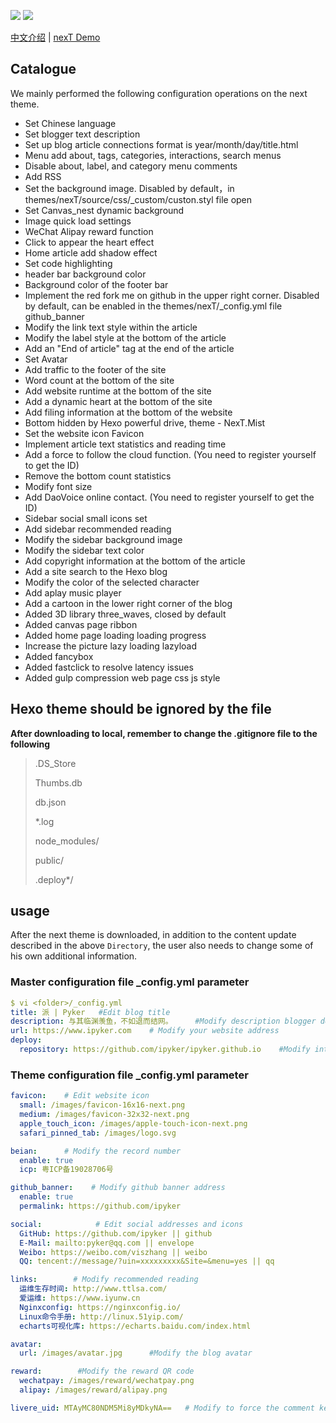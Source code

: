 [![](https://img.shields.io/badge/Hexo-brightgreen.svg?style=plastic)](https://hexo.io/)
[![](https://img.shields.io/badge/nexT-pyker-yellow.svg?style=plastic)](https://github.com/theme-next/hexo-theme-next)

[中文介绍](zh-CN/README.md) | [nexT Demo](https://www.ipyker.com)
## Catalogue
We mainly performed the following configuration operations on the next theme.

* Set Chinese language
* Set blogger text description
* Set up blog article connections format is year/month/day/title.html
* Menu add about, tags, categories, interactions, search menus
* Disable about, label, and category menu comments
* Add RSS
* Set the background image. Disabled by default，in themes/nexT/source/css/_custom/custon.styl file open
* Set Canvas_nest dynamic background
* Image quick load settings
* WeChat Alipay reward function
* Click to appear the heart effect
* Home article add shadow effect
* Set code highlighting
* header bar background color
* Background color of the footer bar
* Implement the red fork me on github in the upper right corner. Disabled by default, can be enabled in the themes/nexT/_config.yml file github_banner
* Modify the link text style within the article
* Modify the label style at the bottom of the article
* Add an "End of article" tag at the end of the article
* Set Avatar
* Add traffic to the footer of the site
* Word count at the bottom of the site
* Add website runtime at the bottom of the site
* Add a dynamic heart at the bottom of the site
* Add filing information at the bottom of the website
* Bottom hidden by Hexo powerful drive, theme - NexT.Mist
* Set the website icon Favicon
* Implement article text statistics and reading time
* Add a force to follow the cloud function. (You need to register yourself to get the ID)
* Remove the bottom count statistics
* Modify font size
* Add DaoVoice online contact. (You need to register yourself to get the ID)
* Sidebar social small icons set
* Add sidebar recommended reading
* Modify the sidebar background image
* Modify the sidebar text color
* Add copyright information at the bottom of the article
* Add a site search to the Hexo blog
* Modify the color of the selected character
* Add aplay music player
* Add a cartoon in the lower right corner of the blog
* Added 3D library three_waves, closed by default
* Added canvas page ribbon
* Added home page loading loading progress
* Increase the picture lazy loading lazyload
* Added fancybox 
* Added fastclick to resolve latency issues
* Added gulp compression web page css js style

## Hexo theme should be ignored by the file
**After downloading to local, remember to change the .gitignore file to the following**

>.DS_Store
>
>Thumbs.db
>
>db.json
>
>*.log
>
>node_modules/
>
>public/
>
>.deploy*/

## usage
After the next theme is downloaded, in addition to the content update described in the above `Directory`, the user also needs to change some of his own additional information.
### Master configuration file _config.yml parameter
```yaml
$ vi <folder>/_config.yml
title: 派 | Pyker   #Edit blog title
description: 与其临渊羡鱼，不如退而结网。     #Modify description blogger description
url: https://www.ipyker.com    # Modify your website address
deploy:
  repository: https://github.com/ipyker/ipyker.github.io    #Modify into your own github pages address
```
### Theme configuration file _config.yml parameter
```yaml
favicon:    # Edit website icon
  small: /images/favicon-16x16-next.png
  medium: /images/favicon-32x32-next.png
  apple_touch_icon: /images/apple-touch-icon-next.png
  safari_pinned_tab: /images/logo.svg

beian:      # Modify the record number 
  enable: true
  icp: 粤ICP备19028706号

github_banner:    # Modify github banner address
  enable: true
  permalink: https://github.com/ipyker

social:            # Edit social addresses and icons
  GitHub: https://github.com/ipyker || github
  E-Mail: mailto:pyker@qq.com || envelope
  Weibo: https://weibo.com/viszhang || weibo
  QQ: tencent://message/?uin=xxxxxxxxx&Site=&menu=yes || qq

links:        # Modify recommended reading
  运维生存时间: http://www.ttlsa.com/
  爱运维: https://www.iyunw.cn
  Nginxconfig: https://nginxconfig.io/
  Linux命令手册: http://linux.51yip.com/
  echarts可视化库: https://echarts.baidu.com/index.html

avatar:
  url: /images/avatar.jpg      #Modify the blog avatar

reward:        #Modify the reward QR code
  wechatpay: /images/reward/wechatpay.png
  alipay: /images/reward/alipay.png

livere_uid: MTAyMC80NDM5Mi8yMDkyNA==   # Modify to force the comment key, otherwise you can't manage the comment
```